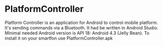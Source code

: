 # PlatformController

Platform Controller is an application for Android to control mobile platform. It's sending commands via a Bluetooth.
It had be written in Android Studio. Minimal needed Android version is API 18: Android 4.3 (Jelly Bean). 
To install it on your smartfon use PlatformController.apk
